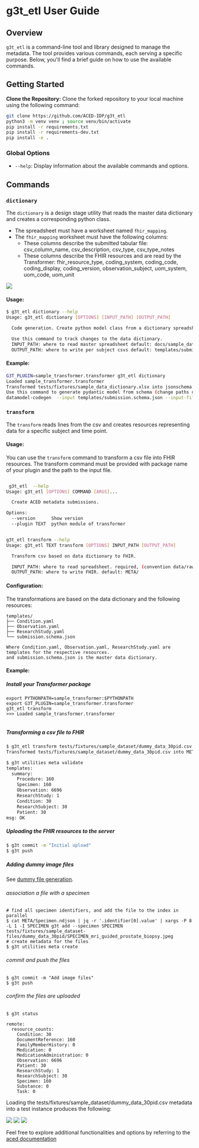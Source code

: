 # g3t_etl User Guide

## Overview

`g3t_etl` is a command-line tool and library designed to manage the metadata. The tool provides various commands, each serving a specific purpose. Below, you'll find a brief guide on how to use the available commands.

## Getting Started


**Clone the Repository:** Clone the forked repository to your local machine using the following command:

```bash
git clone https://github.com/ACED-IDP/g3t_etl
python3 -m venv venv ; source venv/bin/activate
pip install -r requirements.txt
pip install -r requirements-dev.txt
pip install -e .
```

### Global Options

- `--help`: Display information about the available commands and options.

## Commands

### `dictionary`

The `dictionary` is a design stage utility that reads the master data dictionary and creates a corresponding python class.

* The spreadsheet must have a worksheet named `fhir_mapping`.
* The `fhir_mapping` worksheet must have the following columns:
  * These columns describe the submitted tabular file: csv_column_name, csv_description, csv_type, csv_type_notes
  * These columns describe the FHIR resources and are read by the Transformer: fhir_resource_type, coding_system, coding_code, coding_display, coding_version, observation_subject, uom_system, uom_code, uom_unit


![](docs/fhir_mapping_dictionary.png)

#### Usage:

```bash
$ g3t_etl dictionary --help
Usage: g3t_etl dictionary [OPTIONS] [INPUT_PATH] [OUTPUT_PATH]

  Code generation. Create python model class from a dictionary spreadsheet.

  Use this command to track changes to the data dictionary.
  INPUT_PATH: where to read master spreadsheet default: docs/sample_data_dictionary.xlsx
  OUTPUT_PATH: where to write per subject csvs default: templates/submission.schema.json


```

#### Example:

```bash
G3T_PLUGIN=sample_transformer.transformer g3t_etl dictionary
Loaded sample_transformer.transformer
Transformed tests/fixtures/sample_data_dictionary.xlsx into jsonschema file in templates/submission.schema.json
Use this command to generate pydantic model from schema (change paths depending on your environment):
datamodel-codegen  --input templates/submission.schema.json --input-file-type jsonschema  --output sample_transformer/submission.py --field-extra-keys json_schema_extra
```


### `transform`

The `transform` reads lines from the csv and creates resources representing data for a specific subject and time point.

#### Usage:

You can use the `transform` command to transform a csv file into FHIR resources.
The transform command must be provided with package name of your plugin and the path to the input file.


```bash

 g3t_etl  --help
Usage: g3t_etl [OPTIONS] COMMAND [ARGS]...

  Create ACED metadata submissions.

Options:
  --version      Show version
  --plugin TEXT  python module of transformer


g3t_etl transform --help
Usage: g3t_etl TEXT transform [OPTIONS] INPUT_PATH [OUTPUT_PATH]

  Transform csv based on data dictionary to FHIR.

  INPUT_PATH: where to read spreadsheet. required, (convention data/raw/XXXX.xlsx)
  OUTPUT_PATH: where to write FHIR. default: META/


```

#### Configuration:

The transformations are based on the data dictionary and the following resources:

```shell
templates/
├── Condition.yaml
├── Observation.yaml
├── ResearchStudy.yaml
└── submission.schema.json

Where Condition.yaml, Observation.yaml, ResearchStudy.yaml are templates for the respective resources.
and submission.schema.json is the master data dictionary.
```



#### Example:

##### Install your Transformer package
```shell
export PYTHONPATH=sample_transformer:$PYTHONPATH
export G3T_PLUGIN=sample_transformer.transformer
g3t_etl transform
>>> Loaded sample_transformer.transformer


```

##### Transforming a csv file to FHIR

```bash
$ g3t_etl transform tests/fixtures/sample_dataset/dummy_data_30pid.csv
Transformed tests/fixtures/sample_dataset/dummy_data_30pid.csv into META

$ g3t utilities meta validate
templates:
  summary:
    Procedure: 160
    Specimen: 160
    Observation: 6696
    ResearchStudy: 1
    Condition: 30
    ResearchSubject: 30
    Patient: 30
msg: OK

```

##### Uploading the FHIR resources to the server

```bash
$ g3t commit -m "Initial upload"
$ g3t push

```

##### Adding dummy image files

See [dummy file generation](tests/fixtures/sample_dataset-files/README.md).

###### association a file with a specimen
```shell
# find all specimen identifiers, and add the file to the index in parallel
$ cat META/Specimen.ndjson | jq -r '.identifier[0].value' | xargs -P 8 -L 1 -I SPECIMEN g3t add --specimen SPECIMEN tests/fixtures/sample_dataset-files/dummy_data_30pid/SPECIMEN_mri_guided_prostate_biopsy.jpeg
# create metadata for the files
$ g3t utilities meta create
```

###### commit and push the files
```shell
$ g3t commit -m "Add image files"
$ g3t push
```

###### confirm the files are uploaded
```shell
$ g3t status

remote:
  resource_counts:
    Condition: 30
    DocumentReference: 160
    FamilyMemberHistory: 0
    Medication: 0
    MedicationAdministration: 0
    Observation: 6696
    Patient: 30
    ResearchStudy: 1
    ResearchSubject: 30
    Specimen: 160
    Substance: 0
    Task: 0

```


Loading the tests/fixtures/sample_dataset/dummy_data_30pid.csv metadata into a test instance produces the following:

![](docs/patient-explorer.png)
![](docs/observation-explorer.png)
![](docs/files-explorer.png)

Feel free to explore additional functionalities and options by referring to the [aced documentation](https://aced-idp.github.io/)
